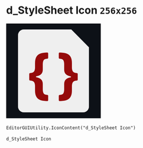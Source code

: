 # d_StyleSheet Icon `256x256`
<img src="/img/d_StyleSheet%20Icon.png" width=256 height=256>

``` CSharp
EditorGUIUtility.IconContent("d_StyleSheet Icon")
```
```
d_StyleSheet Icon
```
